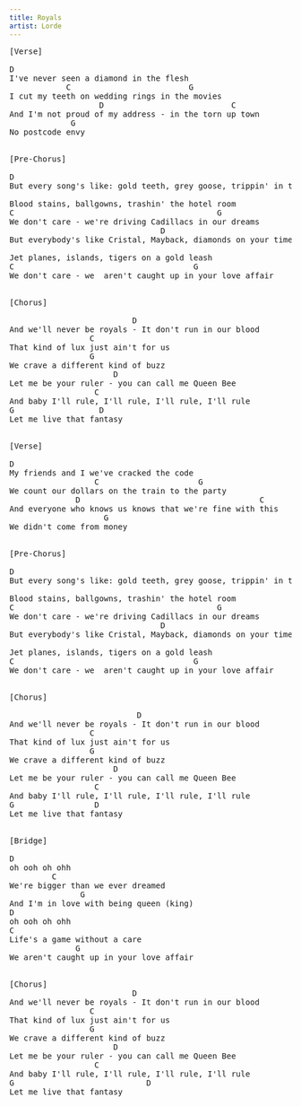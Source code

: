 ```yaml
---
title: Royals
artist: Lorde
---
```

<pre>
[Verse]

D
I've never seen a diamond in the flesh
            C                         G        
I cut my teeth on wedding rings in the movies
                   D                           C
And I'm not proud of my address - in the torn up town
             G
No postcode envy


[Pre-Chorus]

D
But every song's like: gold teeth, grey goose, trippin' in the bathroom

Blood stains, ballgowns, trashin' the hotel room
C                                           G
We don't care - we're driving Cadillacs in our dreams
                                D
But everybody's like Cristal, Mayback, diamonds on your timepiece

Jet planes, islands, tigers on a gold leash
C                                      G
We don't care - we  aren't caught up in your love affair


[Chorus]

                          D
And we'll never be royals - It don't run in our blood
                 C
That kind of lux just ain't for us
                 G
We crave a different kind of buzz
                      D
Let me be your ruler - you can call me Queen Bee
                  C
And baby I'll rule, I'll rule, I'll rule, I'll rule
G                  D
Let me live that fantasy


[Verse]

D
My friends and I we've cracked the code
                  C                     G
We count our dollars on the train to the party
              D                                      C
And everyone who knows us knows that we're fine with this
                    G
We didn't come from money


[Pre-Chorus]

D
But every song's like: gold teeth, grey goose, trippin' in the bathroom

Blood stains, ballgowns, trashin' the hotel room
C                                           G
We don't care - we're driving Cadillacs in our dreams
                                D
But everybody's like Cristal, Mayback, diamonds on your timepiece

Jet planes, islands, tigers on a gold leash
C                                      G
We don't care - we  aren't caught up in your love affair


[Chorus]
 
                           D
And we'll never be royals - It don't run in our blood
                 C
That kind of lux just ain't for us
                 G
We crave a different kind of buzz
                      D
Let me be your ruler - you can call me Queen Bee
                  C
And baby I'll rule, I'll rule, I'll rule, I'll rule
G                 D
Let me live that fantasy


[Bridge]

D
oh ooh oh ohh
         C                                 
We're bigger than we ever dreamed
               G
And I'm in love with being queen (king)
D
oh ooh oh ohh
C
Life's a game without a care
              G
We aren't caught up in your love affair


[Chorus]
                          D
And we'll never be royals - It don't run in our blood
                 C
That kind of lux just ain't for us
                 G
We crave a different kind of buzz
                      D
Let me be your ruler - you can call me Queen Bee
                  C
And baby I'll rule, I'll rule, I'll rule, I'll rule
G                            D
Let me live that fantasy
</pre>

